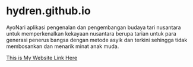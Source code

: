 # hydren.github.io
AyoNari aplikasi pengenalan dan pengembangan budaya tari nusantara untuk memperkenalkan kekayaan nusantara berupa tarian untuk para generasi penerus bangsa dengan metode asyik dan terkini sehingga tidak membosankan dan menarik minat anak muda.

[This is My Website Link Here](https://2wodb51ywm.mobirisesite.com/)
